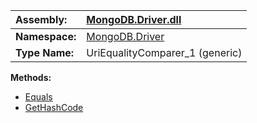| **Assembly:** | [MongoDB.Driver.dll](MongoDB_Driver.md) |
|:--------------|:----------------------------------------|
| **Namespace:** | [MongoDB.Driver](N_MongoDB_Driver.md)   |
| **Type Name:** | UriEqualityComparer\_1 (generic)        |

**Methods:**
  * [Equals](#Equals.md)
  * [GetHashCode](#GetHashCode.md)
